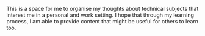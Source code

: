 This is a space for me to organise my thoughts about technical subjects that interest me in a personal and work setting. I hope that through my learning process, I am able to provide content that might be useful for others to learn too.
